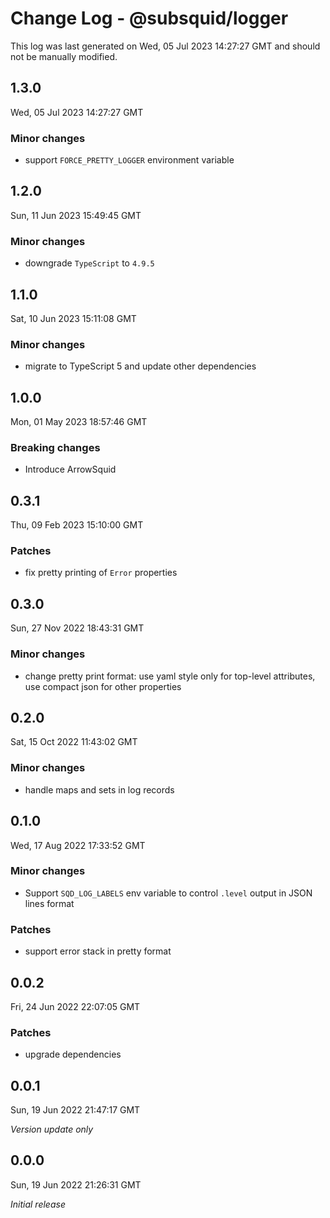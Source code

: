 # Change Log - @subsquid/logger

This log was last generated on Wed, 05 Jul 2023 14:27:27 GMT and should not be manually modified.

## 1.3.0
Wed, 05 Jul 2023 14:27:27 GMT

### Minor changes

- support `FORCE_PRETTY_LOGGER` environment variable

## 1.2.0
Sun, 11 Jun 2023 15:49:45 GMT

### Minor changes

- downgrade `TypeScript` to `4.9.5`

## 1.1.0
Sat, 10 Jun 2023 15:11:08 GMT

### Minor changes

- migrate to TypeScript 5 and update other dependencies

## 1.0.0
Mon, 01 May 2023 18:57:46 GMT

### Breaking changes

- Introduce ArrowSquid

## 0.3.1
Thu, 09 Feb 2023 15:10:00 GMT

### Patches

- fix pretty printing of `Error` properties

## 0.3.0
Sun, 27 Nov 2022 18:43:31 GMT

### Minor changes

- change pretty print format: use yaml style only for top-level attributes, use compact json for other properties

## 0.2.0
Sat, 15 Oct 2022 11:43:02 GMT

### Minor changes

- handle maps and sets in log records

## 0.1.0
Wed, 17 Aug 2022 17:33:52 GMT

### Minor changes

- Support `SQD_LOG_LABELS` env variable to control `.level` output in JSON lines format

### Patches

- support error stack in pretty format

## 0.0.2
Fri, 24 Jun 2022 22:07:05 GMT

### Patches

- upgrade dependencies

## 0.0.1
Sun, 19 Jun 2022 21:47:17 GMT

_Version update only_

## 0.0.0
Sun, 19 Jun 2022 21:26:31 GMT

_Initial release_

